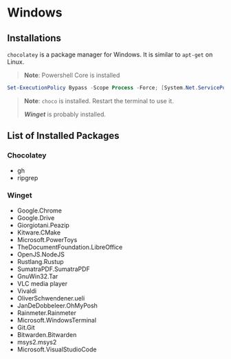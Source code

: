 # Windows

## Installations

`chocolatey` is a package manager for Windows. It is similar to `apt-get` on Linux.

> **Note**: Powershell Core is installed

```powershell
Set-ExecutionPolicy Bypass -Scope Process -Force; [System.Net.ServicePointManager]::SecurityProtocol = [System.Net.ServicePointManager]::SecurityProtocol -bor 3072; iex ((New-Object System.Net.WebClient).DownloadString('https://community.chocolatey.org/install.ps1'));
```

> **Note**: `choco` is installed. Restart the terminal to use it.
>
> ***Winget*** is probably installed.

## List of Installed Packages

### Chocolatey

- gh
- ripgrep

### Winget

- Google.Chrome
- Google.Drive
- Giorgiotani.Peazip
- Kitware.CMake
- Microsoft.PowerToys
- TheDocumentFoundation.LibreOffice
- OpenJS.NodeJS
- Rustlang.Rustup
- SumatraPDF.SumatraPDF
- GnuWin32.Tar
- VLC media player
- Vivaldi
- OliverSchwendener.ueli
- JanDeDobbeleer.OhMyPosh
- Rainmeter.Rainmeter
- Microsoft.WindowsTerminal
- Git.Git
- Bitwarden.Bitwarden
- msys2.msys2
- Microsoft.VisualStudioCode
